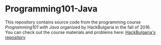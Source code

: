 # Programming101-Java
This repository contains source code from the programming course *Programming101 with Java* organized by HackBulgaria in the fall of 2016.  
You can check out the course materials and problems here:
[HackBulgaria's repository](https://github.com/HackBulgaria/Programming101-Java-2016)

